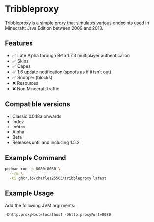 # Tribbleproxy

Tribbleproxy is a simple proxy that simulates various endpoints used in Minecraft: Java Edition between 2009 and 2013.

## Features

- :white_check_mark: Late Alpha through Beta 1.7.3 multiplayer authentication
- :white_check_mark: Skins
- :white_check_mark: Capes
- :white_check_mark: 1.6 update notification (spoofs as if it isn't out)
- :white_check_mark: Snooper (blocks)
- :x: Resources
- :x: Non Minecraft traffic

## Compatible versions

- Classic 0.0.18a onwards
- Indev
- Infdev
- Alpha
- Beta
- Releases until and including 1.5.2

## Example Command

```sh
podman run -p 8080:8080 \
  --rm \
  -ti ghcr.io/charles25565/tribbleproxy:latest
```

## Example Usage

Add the following JVM arguments:

```
-Dhttp.proxyHost=localhost -Dhttp.proxyPort=8080
```
